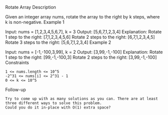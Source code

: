 
Rotate Array
Description

Given an integer array nums, rotate the array to the right by k steps, where k is non-negative.
Example 1

Input: nums = [1,2,3,4,5,6,7], k = 3
Output: [5,6,7,1,2,3,4]
Explanation:
Rotate 1 step to the right: [7,1,2,3,4,5,6]
Rotate 2 steps to the right: [6,7,1,2,3,4,5]
Rotate 3 steps to the right: [5,6,7,1,2,3,4]
Example 2

Input: nums = [-1,-100,3,99], k = 2
Output: [3,99,-1,-100]
Explanation:
Rotate 1 step to the right: [99,-1,-100,3]
Rotate 2 steps to the right: [3,99,-1,-100]
Constraints

    1 <= nums.length <= 10^5
    -2^31 <= nums[i] <= 2^31 - 1
    0 <= k <= 10^5

Follow-up

    Try to come up with as many solutions as you can. There are at least three different ways to solve this problem.
    Could you do it in-place with O(1) extra space?


